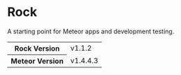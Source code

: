 # Rock
A starting point for Meteor apps and development testing.

<table>
  <tbody>
    <tr>
      <th>Rock Version</th>
      <td>v1.1.2</td>
    </tr>
    <tr>
      <th>Meteor Version</th>
      <td>v1.4.4.3</td>
    </tr>
  </tbody>
</table>
